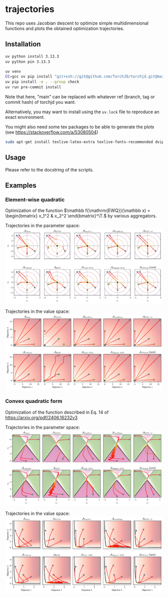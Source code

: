 # trajectories

This repo uses Jacobian descent to optimize simple multidimensional functions and plots the obtained
optimization trajectories.

## Installation
```bash
uv python install 3.13.3
uv python pin 3.13.3
```

```bash
uv venv
CC=gcc uv pip install "git+ssh://git@github.com/TorchJD/torchjd.git@main[full]"
uv pip install -e . --group check
uv run pre-commit install
```
Note that here, "main" can be replaced with whatever ref (branch, tag or commit hash) of torchjd you
want.

Alternatively, you may want to install using the `uv.lock` file to reproduce an exact environment.

You might also need some tex packages to be able to generate the plots (see
https://stackoverflow.com/a/53080504)

```bash
sudo apt-get install texlive-latex-extra texlive-fonts-recommended dvipng cm-super
```

## Usage
Please refer to the docstring of the scripts.

## Examples

### Element-wise quadratic

Optimization of the function
$\mathbb f{\mathrm{EWQ}}(\mathbb x) = \begin{bmatrix} x_1^2 & x_2^2 \end{bmatrix}^\T.$ by various
aggregators.

Trajectories in the parameter space:
![image](examples/EWQ_params.jpg)

Trajectories in the value space:
![image](examples/EWQ_values.jpg)

### Convex quadratic form

Optimization of the function described in Eq. 14 of https://arxiv.org/pdf/2406.16232v3

Trajectories in the parameter space:
![image](examples/CQF_params.jpg)

Trajectories in the value space:
![image](examples/CQF_values.jpg)

